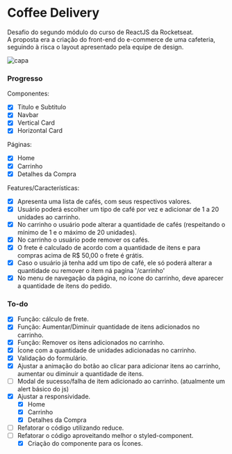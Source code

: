 # Coffee Delivery

Desafio do segundo módulo do curso de ReactJS da Rocketseat.  
A proposta era a criação do front-end do e-commerce de uma cafeteria, seguindo à risca o layout apresentado pela equipe de design.

![capa](https://github.com/tsxfabio/ignite-coffee-delivery/blob/main/public/capa-readme.jpg)

### Progresso

Componentes:

- [x] Titulo e Subtitulo
- [x] Navbar
- [x] Vertical Card
- [x] Horizontal Card

Páginas:

- [x] Home
- [x] Carrinho
- [x] Detalhes da Compra

Features/Características:

- [x] Apresenta uma lista de cafés, com seus respectivos valores.
- [x] Usuário poderá escolher um tipo de café por vez e adicionar de 1 a 20 unidades ao carrinho.
- [x] No carrinho o usuário pode alterar a quantidade de cafés (respeitando o mínimo de 1 e o máximo de 20 unidades).
- [x] No carrinho o usuário pode remover os cafés.
- [x] O frete é calculado de acordo com a quantidade de itens e para compras acima de R$ 50,00 o frete é grátis.
- [x] Caso o usuário já tenha add um tipo de café, ele só poderá alterar a quantidade ou remover o item ná pagina '/carrinho'
- [x] No menu de navegação da página, no ícone do carrinho, deve aparecer a quantidade de itens do pedido.

### To-do

- [x] Função: cálculo de frete.
- [x] Função: Aumentar/Diminuir quantidade de itens adicionados no carrinho.
- [x] Função: Remover os itens adicionados no carrinho.
- [x] Ícone com a quantidade de unidades adicionadas no carrinho.
- [x] Validação do formulário.
- [x] Ajustar a animação do botão ao clicar para adicionar itens ao carrinho, aumentar ou diminuir a quantidade de itens.
- [ ] Modal de sucesso/falha de item adicionado ao carrinho. (atualmente um alert básico do js)
- [x] Ajustar a responsividade.
  - [x] Home
  - [x] Carrinho
  - [x] Detalhes da Compra
- [ ] Refatorar o código utilizando reduce.
- [ ] Refatorar o código aproveitando melhor o styled-component.
  - [x] Criação do componente para os Ícones.
